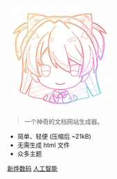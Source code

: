 ![logo](./image/logo.png)

> 一个神奇的文档网站生成器。

- 简单、轻便 (压缩后 ~21kB)
- 无需生成 html 文件
- 众多主题

[新烨数码](https://www.xinyeshuma.com/)
[人工智能](https://baidu.com)
